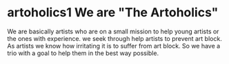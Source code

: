 # artoholics1 We are "The Artoholics"
We are basically artists who are on a small mission to help young artists or the ones with experience.
we seek through help artists to prevent art block.
As artists we know how irritating it is to suffer from art block.
So we have a trio with a goal to help them in the best way possible.
